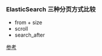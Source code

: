 ### ElasticSearch 三种分页方式比较

- from + size
- scroll
- search_after

[参考](https://www.cnblogs.com/hello-shf/p/11543453.html)